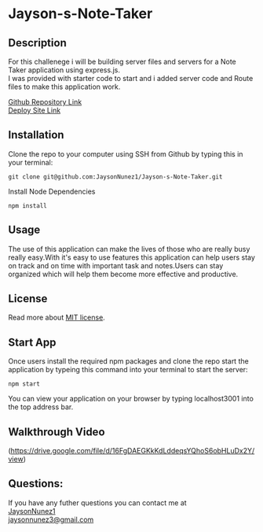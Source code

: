 # Jayson-s-Note-Taker

## Description
For this challenege i will be building server files and servers for a Note Taker application using express.js.<br>
I was provided with starter code to start and i added server code and Route files to make this application work.<br>

[Github Repository Link](https://github.com/JaysonNunez1/Jayson-s-Note-Taker)<br>
[Deploy Site Link](https://jayson-note-taker-22738892d29e.herokuapp.com/)<br>

## Installation 
Clone the repo to your computer using SSH from Github by typing this in your terminal:<br>
```
git clone git@github.com:JaysonNunez1/Jayson-s-Note-Taker.git
```
Install Node Dependencies<br>
```
npm install
```
## Usage 
The use of this application can make the lives of those who are really busy really easy.With it's easy to use features this application can help users stay on track and on time with important task and notes.Users can stay organized which will help them become more effective and productive.

## License 
Read more about [MIT license](https://opensource.org/licenses/MIT).

## Start App
Once users install the required npm packages and clone the repo start the application by typeing this command into your terminal to start the server:
```
npm start
```
You can view your application on your browser by typing localhost3001 into the top address bar.

## Walkthrough Video
(https://drive.google.com/file/d/16FgDAEGKkKdLddeqsYQhoS6obHLuDx2Y/view)

## Questions:
If you have any futher questions you can contact me at<br>
[JaysonNunez1](https://github.com/JaysonNunez1)<br>
jaysonnunez3@gmail.com<br>
